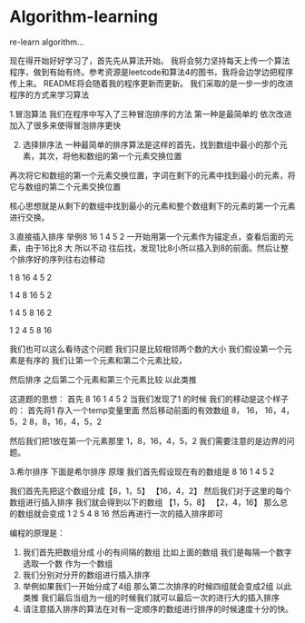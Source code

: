 ﻿# Algorithm-learning
re-learn algorithm...

现在得开始好好学习了，首先先从算法开始。
我将会努力坚持每天上传一个算法程序，做到有始有终。参考资源是leetcode和算法4的图书，我将会边学边把程序传上来。
README将会随着我的程序更新而更新。
我们采取的是一步一步的改进程序的方式来学习算法

1.冒泡算法
我们在程序中写入了三种冒泡排序的方法
第一种是最简单的 依次改进加入了很多来使得冒泡排序更快

2. 选择排序法
一种最简单的排序算法是这样的首先，找到数组中最小的那个元素，其次，将他和数组的第一个元素交换位置

再次将它和数组的第一个元素交换位置，字词在剩下的元素中找到最小的元素，将它与数组的第二个元素交换位置

核心思想就是从剩下的数组中找到最小的元素和整个数组剩下的元素的第一个元素进行交换。

3.直接插入排序
举例8 16 1 4 5 2
一开始用第一个元素作为锚定点，查看后面的元素，由于16比8 大 所以不动
往后找，发现1比8小所以插入到8的前面。然后让整个排序好的序列往右边移动

1 8 16 4 5 2

1 4 8 16 5 2

1 4 5 8 16 2

1 2 4 5 8 16 


我们也可以这么看待这个问题 我们只是比较相邻两个数的大小 我们假设第一个元素是有序的 我们让第一个元素和第二个元素比较，

然后排序 之后第二个元素和第三个元素比较 以此类推

这道题的思想：
首先 8 16 1 4 5 2
当我们发现了1 的时候 我们的移动是这个样子的：
首先将1 存入一个temp变量里面
然后移动前面的有效数组
8， 16， 16，4，5，2
8，8，16，4，5，2

然后我们把1放在第一个元素那里
1，8，16，4，5，2
我们需要注意的是边界的问题。

3.希尔排序
下面是希尔排序
原理 
我们首先假设现在有的数组是 8 16 1 4 5 2

我们首先先把这个数组分成【8，1，5】 【16，4，2】 
然后我们对于这里的每个数组进行插入排序
我们就会得到以下的数组
【1，5，8】 【2，4，16】
那么总的数组就会变成 
1 2 5 4 8 16
然后再进行一次的插入排序即可


编程的原理是：
1. 我们首先把数组分成 小的有间隔的数组 比如上面的数组 我们是每隔一个数字 选取一个数 作为一个数组
2. 我们分别对分开的数组进行插入排序
3. 举例如果我们一开始分成了4组 那么第二次排序的时候四组就会变成2组 以此类推 我们最后当组为一组的时候我们就可以最后一次的进行大的插入排序
4. 请注意插入排序的算法在对有一定顺序的数组进行排序的时候速度十分的快。

